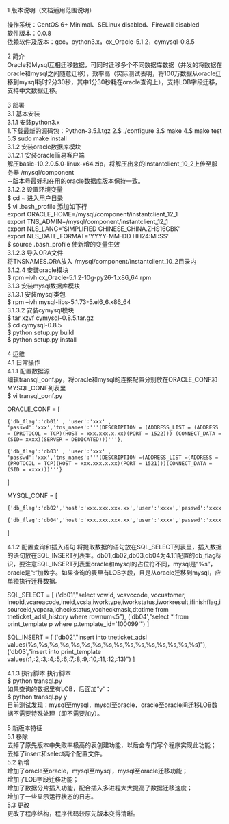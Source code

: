 1 版本说明（文档适用范围说明）  
  
操作系统：CentOS 6+ Minimal、SELinux disabled、Firewall disabled  
软件版本：0.0.8   
依赖软件及版本：gcc，python3.x，cx_Oracle-5.1.2，cymysql-0.8.5  
  
2 简介  
Oracle和Mysql互相迁移数据，可同时迁移多个不同数据库数据（并发的将数据在oracle和mysql之间随意迁移），效率高（实际测试表明，将100万数据从oracle迁移到mysql耗时2分30秒，其中1分30秒耗在oracle查询上），支持LOB字段迁移，支持中文数据迁移。  
  
3 部署  
3.1 基本安装  
3.1.1 安装python3.x  
1.下载最新的源码包：Python-3.5.1.tgz
2.$ ./configure
3.$ make
4.$ make test
5.$ sudo make install  
3.1.2 安装oracle数据库模块  
3.1.2.1 安装oracle简易客户端  
解压basic-10.2.0.5.0-linux-x64.zip，将解压出来的instantclient_10_2上传至服务器 /mysql/component  
--版本号最好和在用的oracle数据库版本保持一致。  
3.1.2.2 设置环境变量  
$ cd ~  进入用户目录  
$ vi .bash_profile  添加如下行  
export ORACLE_HOME=/mysql/component/instantclient_12_1  
export TNS_ADMIN=/mysql/component/instantclient_12_1  
export NLS_LANG='SIMPLIFIED CHINESE_CHINA.ZHS16GBK'  
export NLS_DATE_FORMAT='YYYY-MM-DD HH24:MI:SS'  
$ source .bash_profile 使新增的变量生效  
3.1.2.3 导入ORA文件  
将TNSNAMES.ORA放入 /mysql/component/instantclient_10_2目录内  
3.1.2.4 安装oracle模块  
$ rpm –ivh cx_Oracle-5.1.2-10g-py26-1.x86_64.rpm  
3.1.3 安装mysql数据库模块  
3.1.3.1 安装mysql类包  
$ rpm –ivh mysql-libs-5.1.73-5.el6_6.x86_64  
3.1.3.2 安装cymysql模块  
$ tar xzvf cymysql-0.8.5.tar.gz  
$ cd cymysql-0.8.5  
$ python setup.py build  
$ python setup.py install  
  
4 运维  
4.1 日常操作  
4.1.1 配置数据源  
编辑transql_conf.py，将oracle和mysql的连接配置分别放在ORACLE_CONF和MYSQL_CONF列表里  
$ vi transql_conf.py   

ORACLE_CONF = [   

	{'db_flag':'db01' , 'user':'xxx' , 'passwd':'xxx','tns_names':'''(DESCRIPTION = (ADDRESS_LIST = (ADDRESS = (PROTOCOL = TCP)(HOST = xxx.xxx.x.xx)(PORT = 1522))) (CONNECT_DATA = (SID= xxxx)(SERVER = DEDICATED)))'''},

	{'db_flag':'db03' , 'user':'xxx' , 'passwd':'xxx','tns_names':'''(DESCRIPTION =(ADDRESS_LIST =(ADDRESS = (PROTOCOL = TCP)(HOST = xxx.xxx.x.xx)(PORT = 1521)))(CONNECT_DATA =(SID = xxxx)))'''}   
]

MYSQL_CONF = [   
	
	{'db_flag':'db02','host':'xxx.xxx.xxx.xx','user':'xxxx','passwd':'xxxx','port':331x,'db':'xxx'},
	
	{'db_flag':'db04','host':'xxx.xxx.xxx.xx','user':'xxxx','passwd':'xxxx','port':331x,'db':'xxx'}    
]

  
4.1.2 配置查询和插入语句
将提取数据的语句放在SQL_SELECT列表里，插入数据的语句放在SQL_INSERT列表里。db01,db02,db03,db04为4.1.1配置的db_flag标识，要注意SQL_INSERT列表里oracle和mysql的占位符不同，mysql是“%s”，oracle是“:“加数字。如果查询的表里有LOB字段，且是从oracle迁移到mysql，应单独执行迁移数据。

SQL_SELECT = [
	('db01',"select  vcwid, vcsvccode, vccustomer, inepid,vcareacode,ineid,vcsla,iworktype,iworkstatus,iworkresult,ifinishflag,isourceid,vcpara,icheckstatus,vccheckmask,dtctime from tneticket_adsl_history where rownum<5"),
	('db04',"select * from print_template p where p.template_id='100099'")
]

SQL_INSERT = [
	('db02',"insert into tneticket_adsl values(%s,%s,%s,%s,%s,%s,%s,%s,%s,%s,%s,%s,%s,%s,%s,%s)"),
	('db03',"insert into print_template  values(:1,:2,:3,:4,:5,:6,:7,:8,:9,:10,:11,:12,:13)")
]  

   
4.1.3 执行脚本 
执行脚本  
$ python transql.py   
如果查询的数据里有LOB，后面加“y“：   
$ python transql.py y   
目前测试发现：mysql至mysql，mysql至oracle，oracle至oracle间迁移LOB数据不需要特殊处理（即不需要加y）。   

5 新版本特征   
5.1 移除     
去掉了原先版本中失败率极高的表创建功能，以后会专门写个程序实现此功能；      
去掉了insert和select两个配置文件。    
5.2 新增     
增加了oracle至oracle，mysql至mysql，mysql至oracle迁移功能；    
增加了LOB字段迁移功能；   
增加了数据分片插入功能，配合插入多进程大大提高了数据迁移速度；    
增加了一些显示运行状态的日志。    
5.3 更改     
更改了程序结构，程序代码较原先版本变得清晰。
